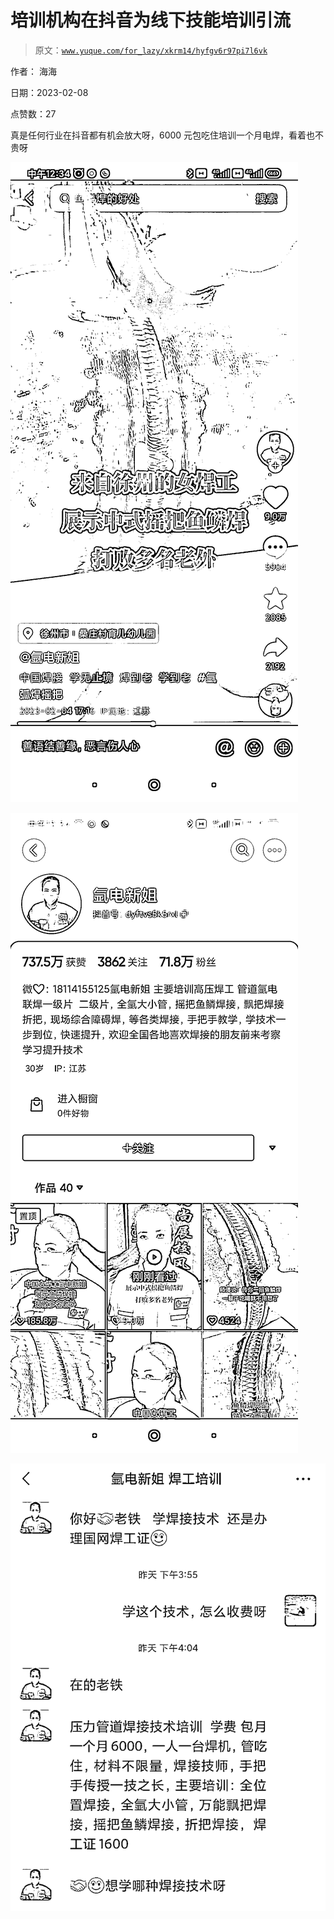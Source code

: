 # 培训机构在抖音为线下技能培训引流

> 原文：[`www.yuque.com/for_lazy/xkrm14/hyfgv6r97pi7l6vk`](https://www.yuque.com/for_lazy/xkrm14/hyfgv6r97pi7l6vk)

作者： 海海

日期：2023-02-08

点赞数：27

真是任何行业在抖音都有机会放大呀，6000 元包吃住培训一个月电焊，看着也不贵呀

![](img/8f1e9453d266e455a7cb9f77d5a6fa39.png)

![](img/3eb478c00cbdc70da788a5772c1d9b52.png)

![](img/0327b416444fd670897cd60502f16d37.png)

